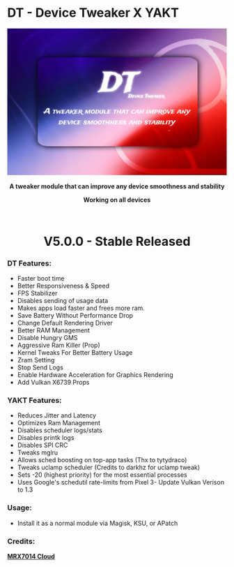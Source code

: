 # DT - Device Tweaker X YAKT

<div align="center"><img src="DT-banner.jpg">
  
**A tweaker module that can improve any device smoothness and stability**

**Working on all devices**

<br />

# V5.0.0 - Stable Released

</div>

### DT Features:
- Faster boot time
- Better Responsiveness & Speed
- FPS Stabilizer
- Disables sending of usage data
- Makes apps load faster and frees more ram.
- Save Battery Without Performance Drop
- Change Default Rendering Driver 
- Better RAM Management
- Disable Hungry GMS
- Aggressive Ram Killer (Prop)
- Kernel Tweaks For Better Battery Usage 
- Zram Setting
- Stop Send Logs
- Enable Hardware Acceleration for Graphics Rendering
- Add Vulkan X6739 Props

### YAKT Features:
- Reduces Jitter and Latency
- Optimizes Ram Management
- Disables scheduler logs/stats
- Disables printk logs
- Disables SPI CRC
- Tweaks mglru
- Allows sched boosting on top-app tasks (Thx to tytydraco)
- Tweaks uclamp scheduler (Credits to darkhz for uclamp tweak)
- Sets -20 (highest priority) for the most essential processes
- Uses Google's schedutil rate-limits from Pixel 3- Update Vulkan Verison to 1.3


### Usage:
- Install it as a normal module via Magisk, KSU, or APatch

### Credits:
<a href="https://t.me/mrx7014cloud">**MRX7014 Cloud**</a>
